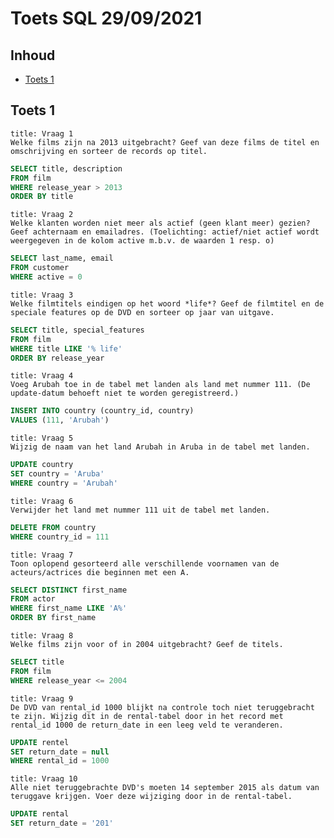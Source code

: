 # Toets SQL 29/09/2021

## Inhoud

- [Toets 1](#Toets%201)

## Toets 1

```ad-quote
title: Vraag 1
Welke films zijn na 2013 uitgebracht? Geef van deze films de titel en omschrijving en sorteer de records op titel.
```

```sql
SELECT title, description
FROM film
WHERE release_year > 2013
ORDER BY title
```

```ad-quote
title: Vraag 2
Welke klanten worden niet meer als actief (geen klant meer) gezien? Geef achternaam en emailadres. (Toelichting: actief/niet actief wordt weergegeven in de kolom active m.b.v. de waarden 1 resp. o)
```

```sql
SELECT last_name, email
FROM customer
WHERE active = 0
```

```ad-quote
title: Vraag 3
Welke filmtitels eindigen op het woord *life*? Geef de filmtitel en de speciale features op de DVD en sorteer op jaar van uitgave.
```

```sql
SELECT title, special_features
FROM film
WHERE title LIKE '% life'
ORDER BY release_year
```

```ad-quote
title: Vraag 4
Voeg Arubah toe in de tabel met landen als land met nummer 111. (De update-datum behoeft niet te worden geregistreerd.)
```

```sql
INSERT INTO country (country_id, country)
VALUES (111, 'Arubah')
```

```ad-quote
title: Vraag 5
Wijzig de naam van het land Arubah in Aruba in de tabel met landen.
```

```sql
UPDATE country
SET country = 'Aruba'
WHERE country = 'Arubah'
```

```ad-quote
title: Vraag 6
Verwijder het land met nummer 111 uit de tabel met landen.
```

```sql
DELETE FROM country
WHERE country_id = 111
```

```ad-quote
title: Vraag 7
Toon oplopend gesorteerd alle verschillende voornamen van de acteurs/actrices die beginnen met een A.
```

```sql
SELECT DISTINCT first_name
FROM actor
WHERE first_name LIKE 'A%'
ORDER BY first_name
```

```ad-quote
title: Vraag 8
Welke films zijn voor of in 2004 uitgebracht? Geef de titels.
```

```sql
SELECT title
FROM film
WHERE release_year <= 2004
```

```ad-quote
title: Vraag 9
De DVD van rental_id 1000 blijkt na controle toch niet teruggebracht te zijn. Wijzig dit in de rental-tabel door in het record met rental_id 1000 de return_date in een leeg veld te veranderen.
```

```sql
UPDATE rentel
SET return_date = null
WHERE rental_id = 1000
```

```ad-quote
title: Vraag 10
Alle niet teruggebrachte DVD's moeten 14 september 2015 als datum van teruggave krijgen. Voer deze wijziging door in de rental-tabel.
```

```sql
UPDATE rental
SET return_date = '201'
```
